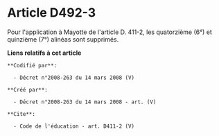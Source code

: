 # Article D492-3

Pour l'application à Mayotte de l'article D. 411-2, les quatorzième (6°) et quinzième (7°) alinéas sont supprimés.

**Liens relatifs à cet article**

	**Codifié par**:

	  - Décret n°2008-263 du 14 mars 2008 (V)

	**Créé par**:

	  - Décret n°2008-263 du 14 mars 2008 - art. (V)

	**Cite**:

	  - Code de l'éducation - art. D411-2 (V)
